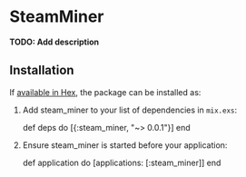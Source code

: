 # SteamMiner

**TODO: Add description**

## Installation

If [available in Hex](https://hex.pm/docs/publish), the package can be installed as:

  1. Add steam_miner to your list of dependencies in `mix.exs`:

        def deps do
          [{:steam_miner, "~> 0.0.1"}]
        end

  2. Ensure steam_miner is started before your application:

        def application do
          [applications: [:steam_miner]]
        end

